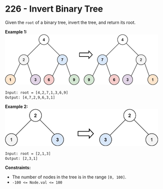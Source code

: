 # 226 - Invert Binary Tree
Given the `root` of a binary tree, invert the tree, and return its root.

**Example 1:**
<br>
![ex1](./assets/invert1-tree.jpg)
```
Input: root = [4,2,7,1,3,6,9]
Output: [4,7,2,9,6,3,1]
```

**Example 2:**
<br>
![ex2](./assets/invert2-tree.jpg)
```
Input: root = [2,1,3]
Output: [2,3,1]
```

**Constraints:**
- The number of nodes in the tree is in the range `[0, 100]`.
- `-100 <= Node.val <= 100`
